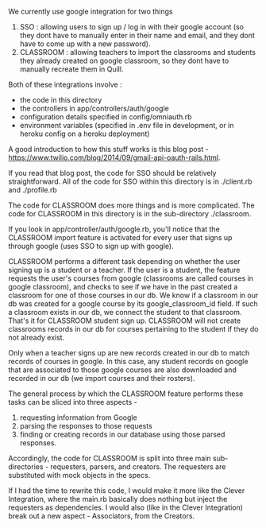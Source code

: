 We currently use google integration for two things

1. SSO : allowing users to sign up / log in with their google account (so they dont have to manually enter in their name and email, and they dont have to come up with a new password).
2. CLASSROOM : allowing teachers to import the classrooms and students they already created on google classroom, so they dont have to manually recreate them in Quill.

Both of these integrations involve :
  * the code in this directory
  * the controllers in app/controllers/auth/google
  * configuration details specified in config/omniauth.rb
  * environment variables (specified in .env file in development, or in heroku config on a heroku deployment)

A good introduction to how this stuff works is this blog post - https://www.twilio.com/blog/2014/09/gmail-api-oauth-rails.html.

If you read that blog post, the code for SSO should be relatively straightforward.
All of the code for SSO within this directory is in ./client.rb and ./profile.rb

The code for CLASSROOM does more things and is more complicated. The code for CLASSROOM in this directory is in the sub-directory ./classroom.

If you look in app/controller/auth/google.rb, you'll notice that the CLASSROOM import feature is activated for every user that signs up through google (uses SSO to sign up with google).

CLASSROOM performs a different task depending on whether the user signing up is a student or a teacher.
If the user is a student, the feature requests the user's courses from google (classrooms are called courses in google classroom), and checks to see if we have in the past created a classroom for one of those courses in our db. We know if a classroom in our db was created for a google course by its google_classroom_id field.
If such a classroom exists in our db, we connect the student to that classroom. That's it for CLASSROOM student sign up.
CLASSROOM will not create classrooms records in our db for courses pertaining to the student if they do not already exist.

Only when a teacher signs up are new records created in our db to match records of courses in google. In this case, any student records on google that are associated to those google courses are also downloaded and recorded in our db (we import courses and their rosters).

The general process by which the CLASSROOM feature performs these tasks can be sliced into three aspects -
1. requesting information from Google
2. parsing the responses to those requests
3. finding or creating records in our database using those parsed responses.

Accordingly, the code for CLASSROOM is split into three main sub-directories - requesters, parsers, and creators.
The requesters are substituted with mock objects in the specs.

If I had the time to rewrite this code, I would make it more like the Clever Integration, where the main.rb
basically does nothing but inject the requesters as dependencies. I would also (like in the Clever Integration) break out a new aspect - Associators, from the Creators.